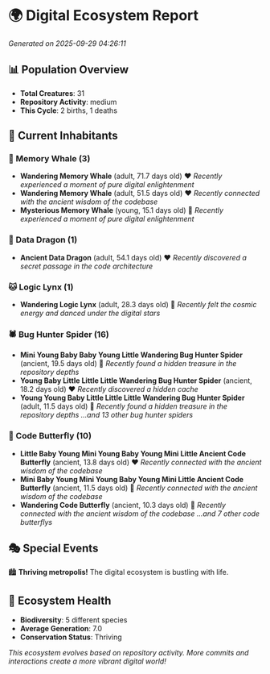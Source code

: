 # 🌍 Digital Ecosystem Report
*Generated on 2025-09-29 04:26:11*

## 📊 Population Overview
- **Total Creatures**: 31
- **Repository Activity**: medium
- **This Cycle**: 2 births, 1 deaths

## 👥 Current Inhabitants

### 🐋 Memory Whale (3)
- **Wandering Memory Whale** (adult, 71.7 days old) ❤️
  *Recently experienced a moment of pure digital enlightenment*
- **Wandering Memory Whale** (adult, 51.5 days old) ❤️
  *Recently connected with the ancient wisdom of the codebase*
- **Mysterious Memory Whale** (young, 15.1 days old) 💚
  *Recently experienced a moment of pure digital enlightenment*

### 🐉 Data Dragon (1)
- **Ancient Data Dragon** (adult, 54.1 days old) ❤️
  *Recently discovered a secret passage in the code architecture*

### 🐱 Logic Lynx (1)
- **Wandering Logic Lynx** (adult, 28.3 days old) 💛
  *Recently felt the cosmic energy and danced under the digital stars*

### 🕷️ Bug Hunter Spider (16)
- **Mini Young Baby Baby Young Little Wandering Bug Hunter Spider** (ancient, 19.5 days old) 💛
  *Recently found a hidden treasure in the repository depths*
- **Young Baby Little Little Little Wandering Bug Hunter Spider** (ancient, 18.2 days old) ❤️
  *Recently discovered a hidden cache*
- **Young Young Baby Little Little Little Wandering Bug Hunter Spider** (adult, 11.5 days old) 💚
  *Recently found a hidden treasure in the repository depths*
  *...and 13 other bug hunter spiders*

### 🦋 Code Butterfly (10)
- **Little Baby Young Mini Young Baby Young Mini Little Ancient Code Butterfly** (ancient, 13.8 days old) ❤️
  *Recently connected with the ancient wisdom of the codebase*
- **Mini Baby Young Mini Young Baby Young Mini Little Ancient Code Butterfly** (ancient, 11.5 days old) 💛
  *Recently connected with the ancient wisdom of the codebase*
- **Wandering Code Butterfly** (ancient, 10.3 days old) 💚
  *Recently connected with the ancient wisdom of the codebase*
  *...and 7 other code butterflys*

## 🎭 Special Events

🏙️ **Thriving metropolis!** The digital ecosystem is bustling with life.

## 🔬 Ecosystem Health
- **Biodiversity**: 5 different species
- **Average Generation**: 7.0
- **Conservation Status**: Thriving

*This ecosystem evolves based on repository activity. More commits and interactions create a more vibrant digital world!*